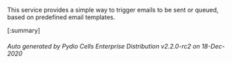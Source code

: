 






This service provides a simple way to trigger emails to be sent or queued, based on predefined email templates.

[:summary]

###### Auto generated by Pydio Cells Enterprise Distribution v2.2.0-rc2 on 18-Dec-2020
